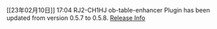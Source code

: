 [[23年02月10日]] 17:04 RJ2-CH1HJ ob-table-enhancer Plugin has been updated from version 0.5.7 to 0.5.8. [Release Info](https://github.com/Stardusten/ob-table-enhancer/releases/tag/0.5.8)

